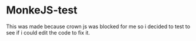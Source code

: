 # MonkeJS-test
This was made because crown js was blocked for me so i decided to test to see if i could edit the code to fix it.
